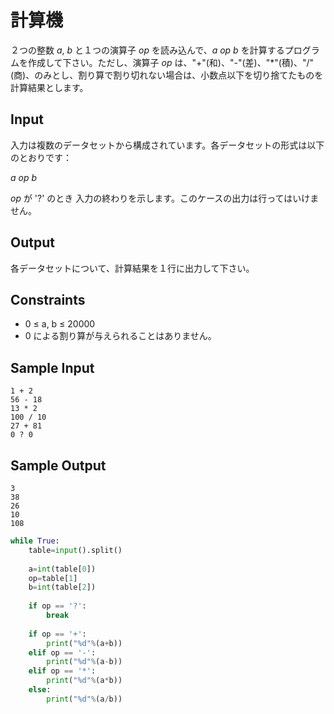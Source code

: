 # 計算機



２つの整数 *a*, *b* と１つの演算子 *op* を読み込んで、*a* *op* *b* を計算するプログラムを作成して下さい。ただし、演算子 *op* は、"+"(和)、"-"(差)、"*"(積)、"/"(商)、のみとし、割り算で割り切れない場合は、小数点以下を切り捨てたものを計算結果とします。

## Input

入力は複数のデータセットから構成されています。各データセットの形式は以下のとおりです：

*a* *op* *b*

*op* が '?' のとき 入力の終わりを示します。このケースの出力は行ってはいけません。

## Output

各データセットについて、計算結果を１行に出力して下さい。

## Constraints

- 0 ≤ a, b ≤ 20000
- 0 による割り算が与えられることはありません。

## Sample Input

```
1 + 2
56 - 18
13 * 2
100 / 10
27 + 81
0 ? 0
```

## Sample Output

```
3
38
26
10
108
```

```python
while True:
    table=input().split()
    
    a=int(table[0])
    op=table[1]
    b=int(table[2])
    
    if op == '?':
        break
    
    if op == '+':
        print("%d"%(a+b))
    elif op == '-':
        print("%d"%(a-b))
    elif op == '*':
        print("%d"%(a*b))
    else:
        print("%d"%(a/b))
```

